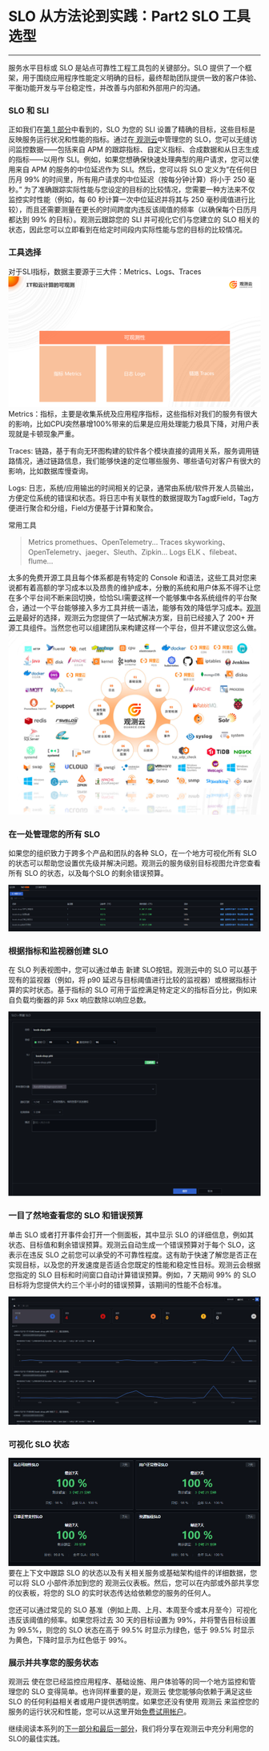 # SLO 从方法论到实践：Part2 SLO 工具选型

---

服务水平目标或 SLO 是站点可靠性工程工具包的关键部分。SLO 提供了一个框架，用于围绕应用程序性能定义明确的目标，最终帮助团队提供一致的客户体验、平衡功能开发与平台稳定性，并改善与内部和外部用户的沟通。

### SLO 和 SLI
正如我们在[第 1 部分](slo-part1.md)中看到的，SLO 为您的 SLI 设置了精确的目标，这些目标是反映服务运行状况和性能的指标。通过在[ 观测云](https://guance.com/)中管理您的 SLO，您可以无缝访问监控数据——包括来自 APM 的跟踪指标、自定义指标、合成数据和从日志生成的指标——以用作 SLI。例如，如果您想确保快速处理典型的用户请求，您可以使用来自 APM 的服务的中位延迟作为 SLI。然后，您可以将 SLO 定义为“在任何日历月 99% 的时间里，所有用户请求的中位延迟（按每分钟计算）将小于 250 毫秒。”
为了准确跟踪实际性能与您设定的目标的比较情况，您需要一种方法来不仅监控实时性能（例如，每 60 秒计算一次中位延迟并将其与 250 毫秒阈值进行比较），而且还需要测量在更长的时间跨度内违反该阈值的频率（以确保每个日历月都达到 99% 的目标）。观测云跟踪您的 SLI 并可视化它们与您建立的 SLO 相关的状态，因此您可以立即看到在给定时间段内实际性能与您的目标的比较情况。

### 工具选择
对于SLI指标，数据主要源于三大件：Metrics、Logs、Traces
![image.png](../images/opentelemetry-observable-2.png)
Metrics：指标，主要是收集系统及应用程序指标，这些指标对我们的服务有很大的影响，比如CPU突然暴增100%带来的后果是应用处理能力极具下降，对用户表现就是卡顿现象严重。

Traces: 链路，基于有向无环图构建的软件各个模块直接的调用关系，服务调用链路情况，通过链路信息，我们能够快速的定位哪些服务、哪些语句对客户有很大的影响，比如数据库慢查询。

Logs: 日志，系统/应用输出的时间相关的记录，通常由系统/软件开发人员输出，方便定位系统的错误和状态。将日志中有关联性的数据提取为Tag或Field，Tag方便进行聚合和分组，Field方便基于计算和聚合。

常用工具
> Metrics
> promethues、OpenTelemetry...
> Traces
> skyworking、OpenTelemetry、jaeger、Sleuth、Zipkin...
> Logs
> ELK 、filebeat、flume...


太多的免费开源工具且每个体系都是有特定的 Console 和语法，这些工具对您来说都有着高额的学习成本以及昂贵的维护成本，分散的系统和用户体系不得不让您在多个平台间不断来回切换，恰恰SLI需要这样一个能够集中各系统组件的平台聚合，通过一个平台能够接入多方工具并统一语法，能够有效的降低学习成本。[观测云](https://guance.com/)是最好的选择，观测云为您提供了一站式解决方案，目前已经接入了 200+ 开源工具组件。当然您也可以组建团队来构建这样一个平台，但并不建议您这么做。
![image.png](../images/opentelemetry-observable-3.png)

### 在一处管理您的所有 SLO
如果您的组织致力于跨多个产品和团队的各种 SLO，在一个地方可视化所有 SLO 的状态可以帮助您设置优先级并解决问题。观测云的服务级别目标视图允许您查看所有 SLO 的状态，以及每个SLO 的剩余错误预算。

![image.png](../images/opentelemetry-observable-4.png)


### 根据指标和监视器创建 SLO

在 SLO 列表视图中，您可以通过单击 新建 SLO按钮。观测云中的 SLO 可以基于现有的监视器（例如，将 p90 延迟与目标阈值进行比较的监视器）或根据指标计算的实时状态。基于指标的 SLO 可用于监控满足特定定义的指标百分比，例如来自负载均衡器的非 5xx 响应数除以响应总数。

![image.png](../images/opentelemetry-observable-5.png)

### 一目了然地查看您的 SLO 和错误预算

单击 SLO 或者打开事件会打开一个侧面板，其中显示 SLO 的详细信息，例如其状态、目标值和剩余错误预算。观测云自动生成一个错误预算对于每个 SLO，这表示在违反 SLO 之前您可以承受的不可靠性程度。这有助于快速了解您是否正在实现目标，以及您的开发速度是否适合您既定的性能和稳定性目标。观测云会根据您指定的 SLO 目标和时间窗口自动计算错误预算。例如，7 天期间 99% 的 SLO 目标将为您提供大约三个半小时的错误预算，该期间的性能不合标准。

![image.png](../images/opentelemetry-observable-6.png)

### 可视化 SLO 状态

![image.png](../images/opentelemetry-observable-7.png)	要在上下文中跟踪 SLO 的状态以及有关相关服务或基础架构组件的详细数据，您可以将 SLO 小部件添加到您的 观测云仪表板。然后，您可以在内部或外部共享您的仪表板，将您的 SLO 的实时状态传达给依赖您的服务的任何人。

您还可以通过常见的 SLO 基准（例如上周、上月、本周至今或本月至今）可视化违反该阈值的频率。如果您将过去 30 天的目标设置为 99%，并将警告目标设置为 99.5%，则您的 SLO 状态在高于 99.5% 时显示为绿色，低于 99.5% 时显示为黄色，下降时显示为红色低于 99%。

### 展示并共享您的服务状态

观测云 使在您已经监控应用程序、基础设施、用户体验等的同一个地方监控和管理您的 SLO 变得简单。也许同样重要的是，观测云 使您能够向依赖于满足这些 SLO 的任何利益相关者或用户提供透明度。如果您还没有使用 观测云 来监控您的服务的运行状况和性能，您可以从这里开始[免费试用帐户](https://auth.guance.com/redirectpage/register)。

继续阅读本系列的[下一部分和最后一部分](slo-part3.md)，我们将分享在观测云中充分利用您的SLO的最佳实践。




